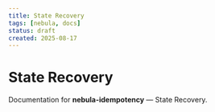 ```yaml
---
title: State Recovery
tags: [nebula, docs]
status: draft
created: 2025-08-17
---
```


# State Recovery

Documentation for **nebula-idempotency** — State Recovery.

